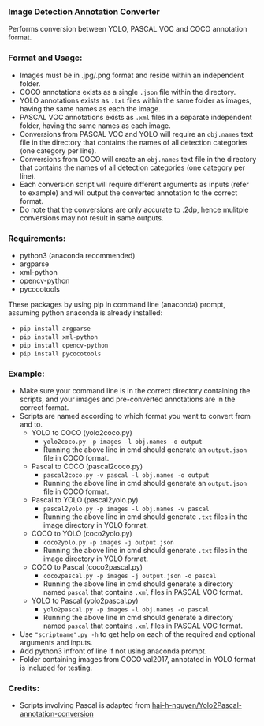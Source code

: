 ### Image Detection Annotation Converter

Performs conversion between YOLO, PASCAL VOC and COCO annotation format.

### Format and Usage:
- Images must be in .jpg/.png format and reside within an independent folder.
- COCO annotations exists as a single `.json` file within the directory.
- YOLO annotations exists as `.txt` files within the same folder as images, having the same names as each the image.
- PASCAL VOC annotations exists as `.xml` files in a separate independent folder, having the same names as each image.
- Conversions from PASCAL VOC and YOLO will require an `obj.names` text file in the directory that contains the names of all detection categories (one category per line).
- Conversions from COCO will create an `obj.names` text file in the directory that contains the names of all detection categories (one category per line).
- Each conversion script will require different arguments as inputs (refer to example) and will output the converted annotation to the correct format.
- Do note that the conversions are only accurate to .2dp, hence mulitple conversions may not result in same outputs.
### Requirements:
- python3 (anaconda recommended)
- argparse
- xml-python
- opencv-python
- pycocotools

 These packages by using pip in command line (anaconda) prompt, assuming python anaconda is already installed:
  - `pip install argparse`
  - `pip install xml-python`
  - `pip install opencv-python`
  - `pip install pycocotools`
### Example:
- Make sure your command line is in the correct directory containing the scripts, and your images and pre-converted annotations are in the correct format.
- Scripts are named according to which format you want to convert from and to.
  - YOLO to COCO (yolo2coco.py)
    - ```yolo2coco.py -p images -l obj.names -o output```
    - Running the above line in cmd should generate an `output.json` file in COCO format.
  - Pascal to COCO (pascal2coco.py)
    - ```pascal2coco.py -v pascal -l obj.names -o output```
    - Running the above line in cmd should generate an `output.json` file in COCO format.
  - Pascal to YOLO (pascal2yolo.py)
    - ```pascal2yolo.py -p images -l obj.names -v pascal```
    - Running the above line in cmd should generate `.txt` files in the image directory in YOLO format.
  - COCO to YOLO (coco2yolo.py)
    - ```coco2yolo.py -p images -j output.json```
    - Running the above line in cmd should generate `.txt` files in the image directory in YOLO format.
  - COCO to Pascal (coco2pascal.py)
    - ```coco2pascal.py -p images -j output.json -o pascal```
    - Running the above line in cmd should generate a directory named `pascal` that contains `.xml` files in PASCAL VOC format.
  - YOLO to Pascal (yolo2pascal.py)
    - ```yolo2pascal.py -p images -l obj.names -o pascal```
    - Running the above line in cmd should generate a directory named `pascal` that contains `.xml` files in PASCAL VOC format.
- Use `"scriptname".py -h` to get help on each of the required and optional arguments and inputs.
- Add python3 infront of line if not using anaconda prompt.
- Folder containing images from COCO val2017, annotated in YOLO format is included for testing. 
### Credits:
 - Scripts involving Pascal is adapted from [hai-h-nguyen/Yolo2Pascal-annotation-conversion](https://github.com/hai-h-nguyen/Yolo2Pascal-annotation-conversion)
